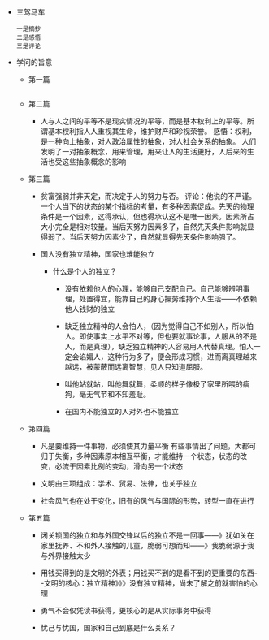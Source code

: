 - 三驾马车

  ```shell
  一是摘抄
  二是感悟
  三是评论
  ```

- 学问的旨意

  - 第一篇

    ```
    
    ```

    

  - 第二篇
    - 人与人之间的平等不是现实情况的平等，而是基本权利上的平等。所谓基本权利指人人重视其生命，维护财产和珍视荣誉。
      感悟：权利，是一种向上抽象，对人政治属性的抽象，对人社会关系的抽象。
      人们发明了一对抽象概念，用来管理，用来让人的生活更好，人后来的生活也受这些抽象概念的影响

  - 第三篇

    - 贫富强弱并非天定，而决定于人的努力与否。
      评论：他说的不严谨。一个人当下的状态的某个指标的考量，有多种因素促成。先天的物理条件是一个因素，这得承认，但也得承认这不是唯一因素。因素所占大小完全是相对较量。当后天努力因素多了，自然先天条件影响就显得弱了。当后天努力因素少了，自然就显得先天条件影响强了。

    - 国人没有独立精神，国家也难能独立

      - 什么是个人的独立？

        - 没有依赖他人的心理，能够自己支配自己。自己能够辨明事理，处置得宜，能靠自己的身心操劳维持个人生活——不依赖他人钱财的独立

        - 缺乏独立精神的人会怕人，（因为觉得自己不如别人，所以怕人。即使事实上水平不对等，但也要就事论事，人服从的不是人，而是真理），缺乏独立精神的人容易用人代替真理。怕人一定会谄媚人，这种行为多了，便会形成习惯，进而离真理越来越远，被蒙蔽而远离智慧，见人只知道屈服。

        - 叫他站就站，叫他舞就舞，柔顺的样子像极了家里所喂的瘦狗，毫无气节和不知羞耻。

        - 在国内不能独立的人对外也不能独立

  - 第四篇

    - 凡是要维持一件事物，必须使其力量平衡
      有些事情出了问题，大都可归于失衡，多种因素原本相互平衡，才能维持一个状态，状态的改变，必流于因素比例的变动，滑向另一个状态

    - 文明由三项组成：学术、贸易、法律，也关乎独立

    - 社会风气也在处于变化，旧有的风气与国际的形势，转型一直在进行

  - 第五篇

    - 闭关锁国的独立和与外国交锋以后的独立不是一回事——》犹如关在家里抚养、不和外人接触的儿童，脆弱可想而知——》我脆弱源于我与外界接触太少

    - 用钱买得到的是文明的外表；用钱买不到的是看不到的更重要的东西--文明的核心：独立精神》》》没有独立精神，尚未了解之前就害怕的心理

    - 勇气不会仅凭读书获得，更核心的是从实际事务中获得

    - 忧己与忧国，国家和自己到底是什么关系？